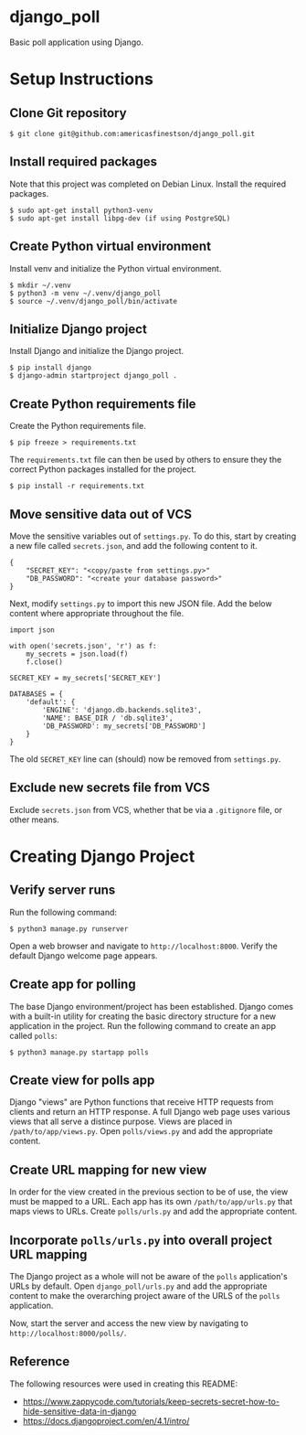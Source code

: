 # django_poll
Basic poll application using Django.

# Setup Instructions

## Clone Git repository

```
$ git clone git@github.com:americasfinestson/django_poll.git
```

## Install required packages

Note that this project was completed on Debian Linux. Install the required packages.
```
$ sudo apt-get install python3-venv
$ sudo apt-get install libpg-dev (if using PostgreSQL)
```

## Create Python virtual environment

Install venv and initialize the Python virtual environment.
```
$ mkdir ~/.venv
$ python3 -m venv ~/.venv/django_poll
$ source ~/.venv/django_poll/bin/activate
```

## Initialize Django project

Install Django and initialize the Django project.
```
$ pip install django
$ django-admin startproject django_poll .
```

## Create Python requirements file
Create the Python requirements file.
```
$ pip freeze > requirements.txt
```

The ```requirements.txt``` file can then be used by others to ensure they the correct Python packages installed for the project.
```
$ pip install -r requirements.txt
```

## Move sensitive data out of VCS

Move the sensitive variables out of ```settings.py```. To do this, start by creating a new file called ```secrets.json```, and add the following content to it.
```
{
    "SECRET_KEY": "<copy/paste from settings.py>"
    "DB_PASSWORD": "<create your database password>"
}
```

Next, modify ```settings.py``` to import this new JSON file. Add the below content where appropriate throughout the file.

```
import json

with open('secrets.json', 'r') as f:
    my_secrets = json.load(f)
    f.close()
    
SECRET_KEY = my_secrets['SECRET_KEY']

DATABASES = {
    'default': {
        'ENGINE': 'django.db.backends.sqlite3',
        'NAME': BASE_DIR / 'db.sqlite3',
        'DB_PASSWORD': my_secrets['DB_PASSWORD']
    }
}
```

The old ```SECRET_KEY``` line can (should) now be removed from ```settings.py```.

## Exclude new secrets file from VCS

Exclude ```secrets.json``` from VCS, whether that be via a ```.gitignore``` file, or other means.

# Creating Django Project

## Verify server runs

Run the following command:
```
$ python3 manage.py runserver
```

Open a web browser and navigate to ```http://localhost:8000```. Verify the default Django welcome page appears.

## Create app for polling

The base Django environment/project has been established. Django comes with a built-in utility for creating the basic directory structure for a new application in the project. Run the following command to create an app called ```polls```:

```
$ python3 manage.py startapp polls
```

## Create view for polls app

Django "views" are Python functions that receive HTTP requests from clients and return an HTTP response. A full Django web page uses various views that all serve a distince purpose. Views are placed in ```/path/to/app/views.py```. Open ```polls/views.py``` and add the appropriate content.

## Create URL mapping for new view

In order for the view created in the previous section to be of use, the view must be mapped to a URL. Each app has its own ```/path/to/app/urls.py``` that maps views to URLs. Create ```polls/urls.py``` and add the appropriate content.

## Incorporate ```polls/urls.py``` into overall project URL mapping

The Django project as a whole will not be aware of the ```polls``` application's URLs by default. Open ```django_poll/urls.py``` and add the appropriate content to make the overarching project aware of the URLS of the ```polls``` application.

Now, start the server and access the new view by navigating to ```http://localhost:8000/polls/```.

## Reference
The following resources were used in creating this README:
* https://www.zappycode.com/tutorials/keep-secrets-secret-how-to-hide-sensitive-data-in-django
* https://docs.djangoproject.com/en/4.1/intro/
